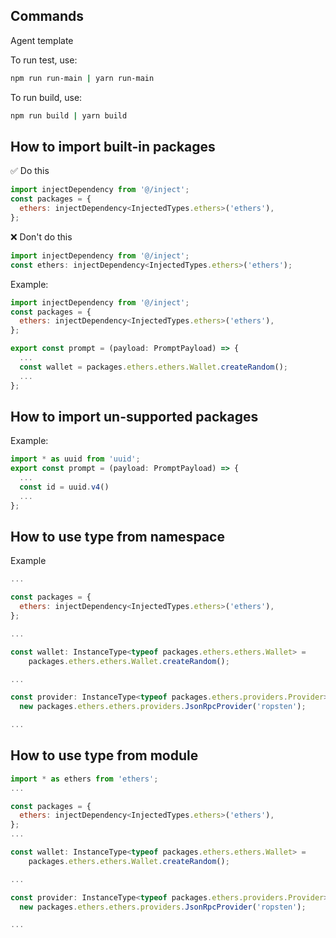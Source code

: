 
## Commands

Agent template

To run test, use:
```bash
npm run run-main | yarn run-main
```

To run build, use:
```bash
npm run build | yarn build
```

## How to import built-in packages
✅ Do this
```jsx
import injectDependency from '@/inject';
const packages = {
  ethers: injectDependency<InjectedTypes.ethers>('ethers'),
};
```
❌ Don't do this
```jsx
import injectDependency from '@/inject';
const ethers: injectDependency<InjectedTypes.ethers>('ethers');
```

Example:
```jsx
import injectDependency from '@/inject';
const packages = {
  ethers: injectDependency<InjectedTypes.ethers>('ethers'),
};

export const prompt = (payload: PromptPayload) => {
  ...
  const wallet = packages.ethers.ethers.Wallet.createRandom();
  ...
};

```

## How to import un-supported packages
Example:
```jsx
import * as uuid from 'uuid';
export const prompt = (payload: PromptPayload) => {
  ...
  const id = uuid.v4()
  ...
};
```

## How to use type from namespace

Example
```jsx
...

const packages = {
  ethers: injectDependency<InjectedTypes.ethers>('ethers'),
};

...

const wallet: InstanceType<typeof packages.ethers.ethers.Wallet> =
    packages.ethers.ethers.Wallet.createRandom();

...

const provider: InstanceType<typeof packages.ethers.providers.Provider> =
  new packages.ethers.ethers.providers.JsonRpcProvider('ropsten');

...
```


## How to use type from module
```jsx
import * as ethers from 'ethers';
...

const packages = {
  ethers: injectDependency<InjectedTypes.ethers>('ethers'),
};
...

const wallet: InstanceType<typeof packages.ethers.ethers.Wallet> =
    packages.ethers.ethers.Wallet.createRandom();

...

const provider: InstanceType<typeof packages.ethers.providers.Provider> =
  new packages.ethers.ethers.providers.JsonRpcProvider('ropsten');

...
```
